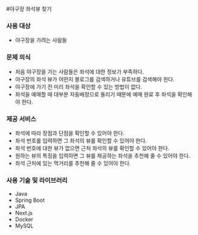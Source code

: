 #야구장 좌석뷰 찾기

### 사용 대상

- 야구장을 가려는 사람들

### 문제 의식

- 처음 야구장을 가는 사람들은 좌석에 대한 정보가 부족하다.
- 야구장의 좌석 뷰가 어떤지 블로그를 검색하거나 유튜브를 검색해야 한다.
- 야구장에 가기 전 미리 좌석을 확인할 수 있는 방법이 없다.
- 좌석을 예매할 때 대부분 자동배정으로 돌리기 때문에 예매 완료 후 좌석을 확인해야 한다.

### 제공 서비스

- 좌석에 따라 장점과 단점을 확인할 수 있어야 한다.
- 좌석 번호를 입력하면 그 좌석의 뷰를 확인할 수 있어야 한다.
- 좌석 번호에 대한 뷰가 없으면 근처 좌석의 뷰를 확인할 수 있어야 한다.
- 원하는 뷰의 특징을 입력하면 그 뷰를 제공하는 좌석을 추천해 줄 수 있어야 한다.
- 좌석 근처에 있는 먹거리를 추천해 줄 수 있어야 한다.

### 사용 기술 및 라이브러리

- Java
- Spring Boot
- JPA
- Next.js
- Docker
- MySQL